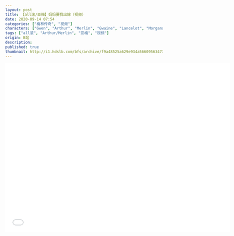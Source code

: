 ```yaml
---
layout: post
title: 【all滚/亚梅】妈妈要我出嫁（视频）
date: 2020-09-14 07:54
categories: ["梅林传奇", "视频"]
characters: ["Gwen", "Arthur", "Merlin", "Gwaine", "Lancelot", "Morgana"]
tags: ["all滚", "Arthur/Merlin", "亚梅", "视频"]
origin: B站
description: 
published: true
thumbnail: http://i1.hdslb.com/bfs/archive/f9a48525a629e934a566095634730b2a706c741d.jpg
---
```


<iframe width="720" height="540" src="//player.bilibili.com/player.html?aid=329584203&bvid=BV1DA411E7eQ&cid=235387685&page=1" scrolling="no" border="0" frameborder="no" framespacing="0" allow="accelerometer; autoplay;" allowfullscreen="true"> </iframe>
